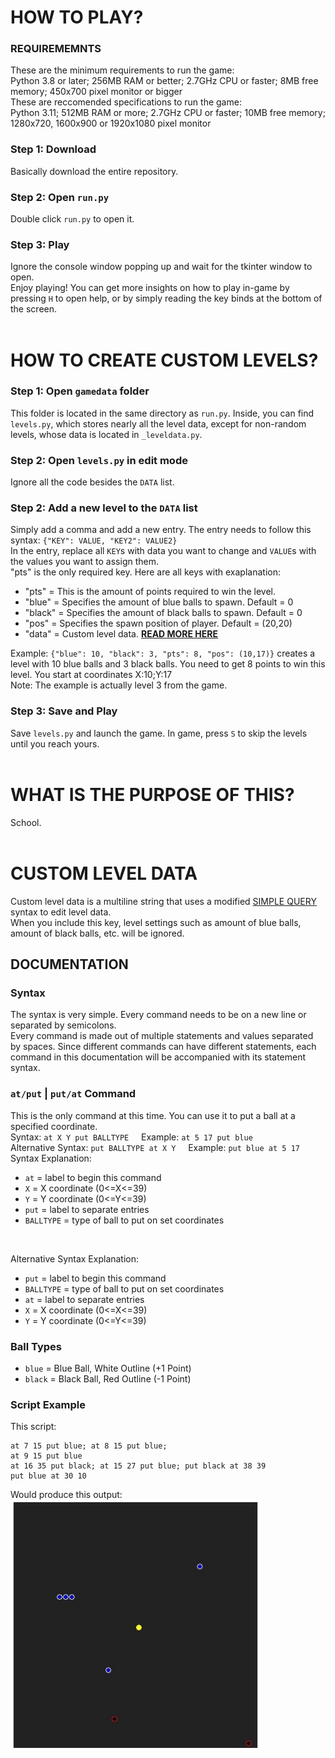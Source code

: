 # HOW TO PLAY?
### REQUIREMEMNTS
These are the minimum requirements to run the game:  
Python 3.8 or later; 256MB RAM or better; 2.7GHz CPU or faster; 8MB free memory; 450x700 pixel monitor or bigger  
These are reccomended specifications to run the game:  
Python 3.11; 512MB RAM or more; 2.7GHz CPU or faster; 10MB free memory; 1280x720, 1600x900 or 1920x1080 pixel monitor
### Step 1: Download
Basically download the entire repository.
### Step 2: Open `run.py`
Double click `run.py` to open it.
### Step 3: Play
Ignore the console window popping up and wait for the tkinter window to open.<br>
Enjoy playing! You can get more insights on how to play in-game by pressing `H` to open help, or by simply reading the key binds at the bottom of the screen.
<br><br>
# HOW TO CREATE CUSTOM LEVELS?
### Step 1: Open `gamedata` folder
This folder is located in the same directory as `run.py`. Inside, you can find `levels.py`, which stores nearly all the level data, except for non-random levels, whose data is located in `_leveldata.py`.
### Step 2: Open `levels.py` in edit mode
Ignore all the code besides the `DATA` list.
### Step 2: Add a new level to the `DATA` list
Simply add a comma and add a new entry. The entry needs to follow this syntax: `{"KEY": VALUE, "KEY2": VALUE2}`<br>
In the entry, replace all `KEY`s with data you want to change and `VALUE`s with the values you want to assign them.<br>
"pts" is the only required key. Here are all keys with exaplanation:
- "pts" = This is the amount of points required to win the level.
- "blue" = Specifies the amount of blue balls to spawn. Default = 0
- "black" = Specifies the amount of black balls to spawn. Default = 0
- "pos" = Specifies the spawn position of player. Default = (20,20)
- "data" = Custom level data. <b>[READ MORE HERE](#custom-level-data)</b>

Example: `{"blue": 10, "black": 3, "pts": 8, "pos": (10,17)}` creates a level with 10 blue balls and 3 black balls. You need to get 8 points to win this level.
You start at coordinates X:10;Y:17<br>
Note: The example is actually level 3 from the game.
### Step 3: Save and Play
Save `levels.py` and launch the game. In game, press `S` to skip the levels until you reach yours.
<br><br>
# WHAT IS THE PURPOSE OF THIS?
School.
<br><br>
# CUSTOM LEVEL DATA
Custom level data is a multiline string that uses a modified [SIMPLE QUERY](https://github.com/kingpvz/SimpleQuery) syntax to edit level data.<br>
When you include this key, level settings such as amount of blue balls, amount of black balls, etc. will be ignored.
## DOCUMENTATION
### Syntax
The syntax is very simple. Every command needs to be on a new line or separated by semicolons.<br>
Every command is made out of multiple statements and values separated by spaces. Since different commands can have different statements, each command in this documentation will be accompanied with its statement syntax.
### `at/put` | `put/at` Command
This is the only command at this time. You can use it to put a ball at a specified coordinate.<br>
Syntax: `at X Y put BALLTYPE` &nbsp;&nbsp;&nbsp; Example: `at 5 17 put blue`<br>
Alternative Syntax: `put BALLTYPE at X Y` &nbsp;&nbsp;&nbsp; Example: `put blue at 5 17`<br>
Syntax Explanation:
- `at` = label to begin this command
- `X` = X coordinate (0<=X<=39)
- `Y` = Y coordinate (0<=Y<=39)
- `put` = label to separate entries
- `BALLTYPE` = type of ball to put on set coordinates

<br>

Alternative Syntax Explanation:
- `put` = label to begin this command
- `BALLTYPE` = type of ball to put on set coordinates
- `at` = label to separate entries
- `X` = X coordinate (0<=X<=39)
- `Y` = Y coordinate (0<=Y<=39)
### Ball Types
- `blue` = Blue Ball, White Outline (+1 Point)
- `black` = Black Ball, Red Outline (-1 Point)
### Script Example
This script:
```
at 7 15 put blue; at 8 15 put blue;
at 9 15 put blue
at 16 35 put black; at 15 27 put blue; put black at 38 39
put blue at 30 10
```
Would produce this output:  
<img src="gamedata/_example.jpg" width="400" height="400"/>
